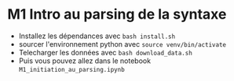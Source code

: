 # M1 Intro au parsing de la syntaxe
- Installez les dépendances avec `bash install.sh`
- sourcer l'environnement python avec `source venv/bin/activate`
- Telecharger les données avec `bash download_data.sh`
- Puis vous pouvez allez dans le notebook `M1_initiation_au_parsing.ipynb`